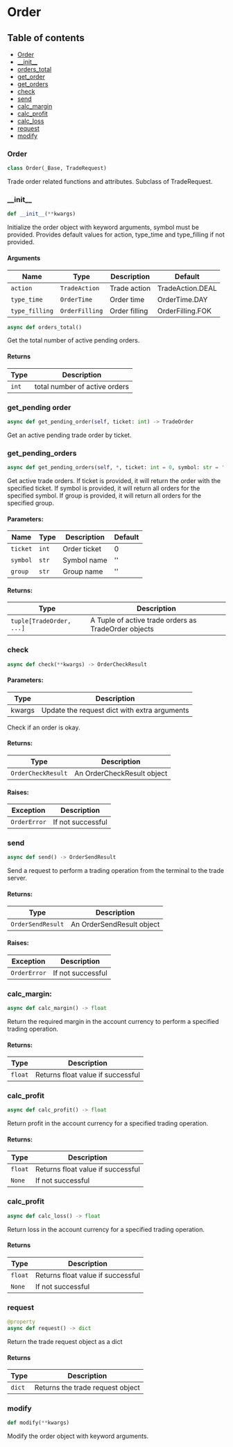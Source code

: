 # Order

## Table of contents
- [Order](#order.order)
- [\_\_init\_\_](#order.__init__)
- [orders_total](#order.orders_total)
- [get_order](#order.get_pending_order)
- [get_orders](#order.get_pending_orders)
- [check](#order.check)
- [send](#order.send)
- [calc_margin](#order.calc_margin)
- [calc_profit](#order.calc_profit)
- [calc_loss](#order.calc_loss)
- [request](#order.request)
- [modify](#order.modify)

<a id="order.order"></a>
### Order
```python
class Order(_Base, TradeRequest)
```
Trade order related functions and attributes. Subclass of TradeRequest.

<a id="order.__init__"></a>
### \_\_init\_\_
```python
def __init__(**kwargs)
```
Initialize the order object with keyword arguments, symbol must be provided.
Provides default values for action, type_time and type_filling if not provided.
#### Arguments
| Name           | Type                | Description                            | Default          |
|----------------|---------------------|----------------------------------------|------------------|
| `action`       | `TradeAction`       | Trade action                           | TradeAction.DEAL |
| `type_time`    | `OrderTime`         | Order time                             | OrderTime.DAY    |
| `type_filling` | `OrderFilling`      | Order filling                          | OrderFilling.FOK |

<a id="order.orders_total"></a>
```python
async def orders_total()
```
Get the total number of active pending orders.
#### Returns
| Type  | Description                   |
|-------|-------------------------------|
| `int` | total number of active orders |

<a id="order.get_pending_order"></a>
### get_pending order
```python
async def get_pending_order(self, ticket: int) -> TradeOrder
```
Get an active pending trade order by ticket.

<a id="order.get_pending_orders"></a>
### get_pending_orders
```python
async def get_pending_orders(self, *, ticket: int = 0, symbol: str = '', group: str = '') -> tuple[TradeOrder, ...]:
```
Get active trade orders. If ticket is provided, it will return the order with the specified ticket.
If symbol is provided, it will return all orders for the specified symbol.
If group is provided, it will return all orders for the specified group.

#### Parameters:
| Name     | Type   | Description                          | Default |
|----------|--------|--------------------------------------|---------|
| `ticket` | `int`  | Order ticket                         | 0       |
| `symbol` | `str`  | Symbol name                          | ''      |
| `group`  | `str`  | Group name                           | ''      |

#### Returns:
| Type                     | Description                                          |
|--------------------------|------------------------------------------------------|
| `tuple[TradeOrder, ...]` | A Tuple of active trade orders as TradeOrder objects |

<a id="order.check"></a>
### check
```python
async def check(**kwargs) -> OrderCheckResult
```
#### Parameters:
| Type   | Description                                  |
|--------|----------------------------------------------|
| kwargs | Update the request dict with extra arguments |

Check if an order is okay.

#### Returns:
| Type               | Description                |
|--------------------|----------------------------|
| `OrderCheckResult` | An OrderCheckResult object |

#### Raises:
| Exception    | Description       |
|--------------|-------------------|
| `OrderError` | If not successful |

<a id="order.send"></a>
### send
```python
async def send() -> OrderSendResult
```
Send a request to perform a trading operation from the terminal to the trade server.

#### Returns:
| Type              | Description               |
|-------------------|---------------------------|
| `OrderSendResult` | An OrderSendResult object |

#### Raises:
| Exception    | Description       |
|--------------|-------------------|
| `OrderError` | If not successful |

<a id="order.calc_margin"></a>
### calc_margin:
```python
async def calc_margin() -> float
```
Return the required margin in the account currency to perform a specified trading operation.

#### Returns:
| Type    | Description                       |
|---------|-----------------------------------|
| `float` | Returns float value if successful |

<a id="order.calc_profit"></a>
### calc_profit
```python
async def calc_profit() -> float
```
Return profit in the account currency for a specified trading operation.

#### Returns:
| Type    | Description                       |
|---------|-----------------------------------|
| `float` | Returns float value if successful |
| `None`  | If not successful                 |

<a id="order.calc_loss"></a>
### calc_profit
```python
async def calc_loss() -> float
```
Return loss in the account currency for a specified trading operation.
#### Returns
| Type    | Description                       |
|---------|-----------------------------------|
| `float` | Returns float value if successful |
| `None`  | If not successful                 |

<a id="order.request"></a>
### request
```python
@property
async def request() -> dict
```
Return the trade request object as a dict

#### Returns
| Type   | Description                      |
|--------|----------------------------------|
| `dict` | Returns the trade request object |


<a id="order.modify"></a>
### modify
```python
def modify(**kwargs)
```
Modify the order object with keyword arguments.
